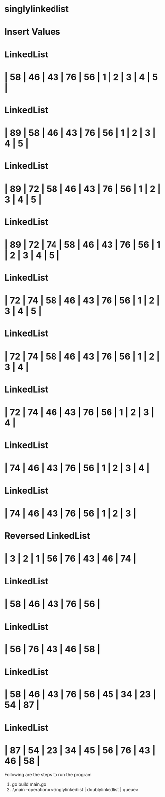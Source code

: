# singlylinkedlist

# Insert Values
# **************LinkedList**************
# | 58 | 46 | 43 | 76 | 56 | 1 | 2 | 3 | 4 | 5  |
# **************LinkedList**************
# | 89 | 58 | 46 | 43 | 76 | 56 | 1 | 2 | 3 | 4 | 5  |
# **************LinkedList**************
# | 89 | 72 | 58 | 46 | 43 | 76 | 56 | 1 | 2 | 3 | 4 | 5  |
# **************LinkedList**************
# | 89 | 72 | 74 | 58 | 46 | 43 | 76 | 56 | 1 | 2 | 3 | 4 | 5  |
# **************LinkedList**************
# | 72 | 74 | 58 | 46 | 43 | 76 | 56 | 1 | 2 | 3 | 4 | 5  |
# **************LinkedList**************
# | 72 | 74 | 58 | 46 | 43 | 76 | 56 | 1 | 2 | 3 | 4  |
# **************LinkedList**************
# | 72 | 74 | 46 | 43 | 76 | 56 | 1 | 2 | 3 | 4  |
# **************LinkedList**************
# | 74 | 46 | 43 | 76 | 56 | 1 | 2 | 3 | 4  |
# **************LinkedList**************
# | 74 | 46 | 43 | 76 | 56 | 1 | 2 | 3  |
# **************Reversed LinkedList**************
# | 3 | 2 | 1 | 56 | 76 | 43 | 46 | 74  |
# **************LinkedList**************
# | 58 | 46 | 43 | 76 | 56  |
# **************LinkedList**************
# | 56 | 76 | 43 | 46 | 58  |
# **************LinkedList**************
# | 58 | 46 | 43 | 76 | 56 | 45 | 34 | 23 | 54 | 87  |
# **************LinkedList**************
# | 87 | 54 | 23 | 34 | 45 | 56 | 76 | 43 | 46 | 58  |


Following are the steps to run the program

1. go build main.go
2. .\main -operation=<singlylinkedlist | doublylinkedlist | queue>